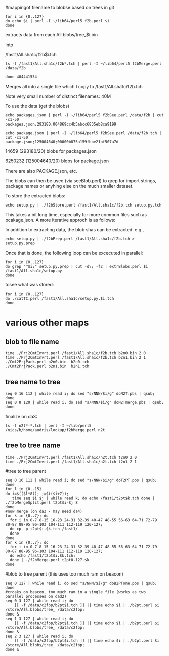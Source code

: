 #mappingof filename to blobse based on trees in git

```
for i in {0..127}
do echo $i | perl -I ~/lib64/perl5 f2b.perl $i
done 
```

extracts data from each All.blobs/tree_$i.bin

into 

/fast1/All.sha1c/f2b$i.tch

```
ls -f /fast1/All.sha1c/f2b*.tch | perl -I ~/lib64/perl5 f2bMerge.perl /data/f2b  

done 404441554

```

Merges all into a single file which I copy to
/fast1/All.sha1c/f2b.tch


Note very small number of distinct filenames: 40M


To use the data (get the blobs)
```
echo packages.json | perl -I ~/lib64/perl5 f2bSee.perl /data/f2b | cut -c1-50
packages.json;293180;004869cc4b5abcc6835eb8ca9199

echo package.json | perl -I ~/lib64/perl5 f2bSee.perl /data/f2b.tch | cut -c1-50
package.json;125004640;00000b875a159fbbe21bf507a7d
```

14659 (293180/20) blobs for packages.json

6250232 (125004640/20) blobs for package.json


There are also PACKAGE.json, etc.

The blobs can then be used (via seeBlob.perl)
to grep for import strings, package names or anyhing else on the 
much smaller dataset.

To store the extracted blobs: 
```
echo setup.py | ./f2bStore.perl /fast1/All.sha1c/f2b.tch setup.py.tch
```
This takes a bit long time, especially for more common files such as pcakage.json. A
more iterative approch is as follows:

In addition to extracting data, the blob shas can be extracted:
e.g., 
```
echo setup.py | ./f2bPrep.perl /fast1/All.sha1c/f2b.tch > setup.py.prep
```

Once that is done, the following loop can be excecuted in parallel:
```
for i in {0..127}
do grep "^$i;" setup.py.prep | cut -d\; -f2 | extrBlobs.perl $i /fast1/All.sha1c/setup.py
done
```

tosee what was stored:
```
for i in {0..127}
do ./catTC.perl /fast1/All.sha1c/setup.py.$i.tch
done
```


# various other maps
## blob to file name
```
time ./Prj2CmtInvrt.perl /fast1/All.sha1c/f2b.tch b2n0.bin 2 0
time ./Prj2CmtInvrt.perl /fast1/All.sha1c/f2b.tch b2n1.bin 2 1
./Cmt2PrjPack.perl b2n0.bin  b2n0.tch
./Cmt2PrjPack.perl b2n1.bin  b2n1.tch
```

## tree name to tree
```
seq 0 16 112 | while read i; do sed "s/NNN/$i/g" doN2T.pbs | qsub; done
seq 0 8 120 | while read i; do sed "s/NNN/$i/g" doN2Tmerge.pbs | qsub; done
```

finalize on da3:
```
ls -f n2t*-*.tch | perl -I ~/lib/perl5 /nics/b/home/audris/lookup/f2bMerge.perl n2t
```

## tree to tree name
```
time ./Prj2CmtInvrt.perl /fast1/All.sha1c/n2t.tch t2n0 2 0
time ./Prj2CmtInvrt.perl /fast1/All.sha1c/n2t.tch t2n1 2 1
```


#tree to tree parent
```
seq 0 16 112 | while read i; do sed "s/NNN/$i/g" doT2PT.pbs | qsub; done
for l in {0..15}
do i=$(($l*8)); j=$(($i+7)); 
   time seq $i $j | while read k; do echo /fast1/t2pt$k.tch done | ./f2bMergeSplit.perl t2pt$i-$j 8
done
#now merge (on da3 - may need da4)
for k in {0..7}; do 
  for i in 0-7 8-15 16-23 24-31 32-39 40-47 48-55 56-63 64-71 72-79 80-87 88-95 96-103 104-111 112-119 120-127; 
  do cp -p t2pt$i.$k.tch /fast1/ 
  done 
done
for k in {0..7}; do 
  for i in 0-7 8-15 16-23 24-31 32-39 40-47 48-55 56-63 64-71 72-79 80-87 88-95 96-103 104-111 112-119 120-127; 
  do echo /fast1/t2pt$i.$k.tch; 
  done | ./f2bMerge.perl t2pt0-127.$k
done
```

#blob to tree parent (this uses  too much ram on beacon)
```
seq 0 127 | while read i; do sed "s/NNN/$i/g" doB2PTone.pbs | qsub; done
#croaks on beacon, too much ram in a single file (works as two parallel processes on dad2)
seq 0 3 127 | while read i; do
    [[ -f /data/c2fbp/b2pt$i.tch ]] || time echo $i | ./b2pt.perl $i /store/All.blobs/tree_ /data/c2fbp;
done &
seq 1 3 127 | while read i; do
    [[ -f /data/c2fbp/b2pt$i.tch ]] || time echo $i | ./b2pt.perl $i /store/All.blobs/tree_ /data/c2fbp;
done &
seq 2 3 127 | while read i; do
    [[ -f /data/c2fbp/b2pt$i.tch ]] || time echo $i | ./b2pt.perl $i /store/All.blobs/tree_ /data/c2fbp;
done &
```


